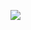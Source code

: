 <a href="https://pytorch.org/" target="_blank"><img src="https://img.shields.io/badge/000000?style=flat&logo=#EE4C2C&logoColor=#EE4C2C"/></a>
